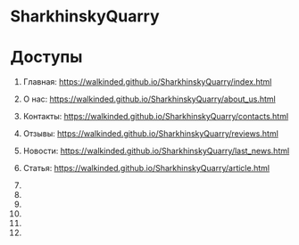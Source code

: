 # SharkhinskyQuarry

# Доступы

1. Главная: https://walkinded.github.io/SharkhinskyQuarry/index.html

2. О нас: https://walkinded.github.io/SharkhinskyQuarry/about_us.html

3. Контакты: https://walkinded.github.io/SharkhinskyQuarry/contacts.html

4. Отзывы: https://walkinded.github.io/SharkhinskyQuarry/reviews.html

5. Новости: https://walkinded.github.io/SharkhinskyQuarry/last_news.html

6. Статья: https://walkinded.github.io/SharkhinskyQuarry/article.html

7.

8.

9.

10.

11.

12.
